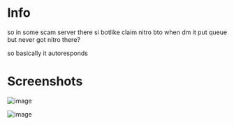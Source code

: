 # Info

so in some scam server there si botlike claim nitro bto
when dm it put queue but never got nitro there?

so basically it autoresponds 

# Screenshots

![image](https://user-images.githubusercontent.com/99714729/154494442-7cecb21b-c365-48ad-8c8e-661c5d647181.png)

![image](https://user-images.githubusercontent.com/99714729/154494472-575fb3ff-56a4-402c-9c58-2a364d09b8a1.png)

